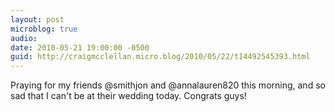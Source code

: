 ```yaml
---
layout: post
microblog: true
audio: 
date: 2010-05-21 19:00:00 -0500
guid: http://craigmcclellan.micro.blog/2010/05/22/t14492545393.html
---
```

Praying for my friends @smithjon and @annalauren820 this morning, and so sad that I can't be at their wedding today. Congrats guys!
